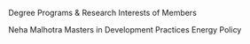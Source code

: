 Degree Programs & Research Interests of Members 

Neha Malhotra
Masters in Development Practices
Energy Policy 
